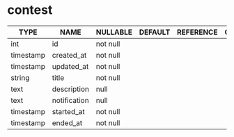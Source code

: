# contest

TYPE | NAME | NULLABLE | DEFAULT | REFERENCE | COMMENT
---|---|---|---|---|---
int | id | not null | | |
timestamp | created_at | not null | | |
timestamp | updated_at | not null | | |
string | title | not null | | |
text | description | null | | |
text | notification | null | | |
timestamp | started_at | not null | | |
timestamp | ended_at | not null | | |
